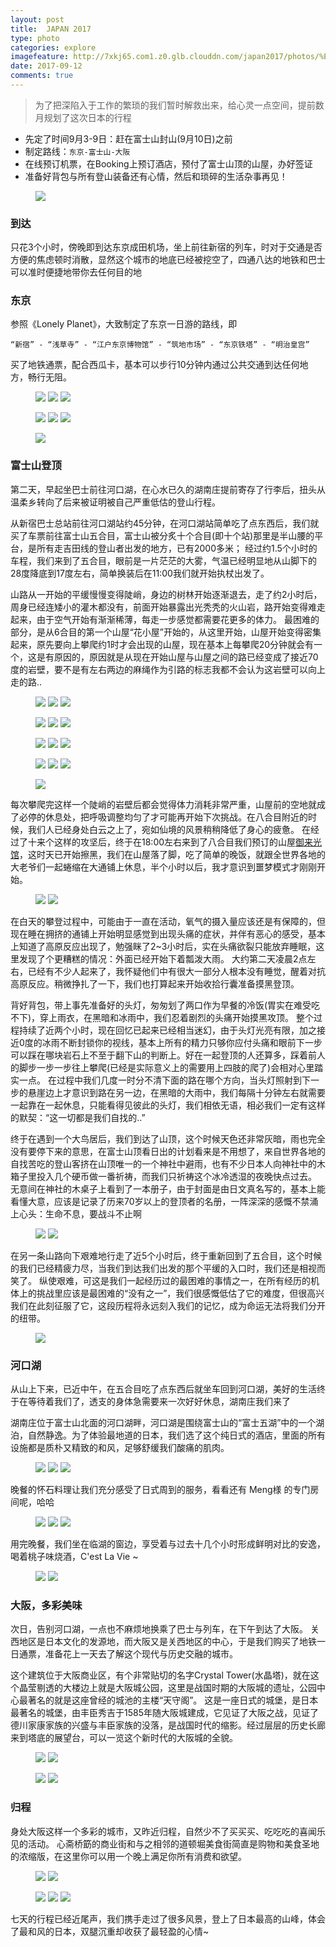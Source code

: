 ```yaml
---
layout: post
title:  JAPAN 2017
type: photo
categories: explore
imagefeature: http://7xkj65.com1.z0.glb.clouddn.com/japan2017/photos/%E5%A4%A7%E9%98%AA%E5%A4%A9%E5%AE%88%E5%AE%A202-camera.jpg?imageMogr2/thumbnail/!20p
date: 2017-09-12
comments: true
---
```


> 为了把深陷入于工作的繁琐的我们暂时解救出来，给心灵一点空间，提前数月规划了这次日本的行程

+ 先定了时间9月3-9日：赶在富士山封山(9月10日)之前
+ 制定路线：```东京-富士山-大阪```
+ 在线预订机票，在Booking上预订酒店，预付了富士山顶的山屋，办好签证
+ 准备好背包与所有登山装备还有心情，然后和琐碎的生活杂事再见！

<figure>
	<a href="http://7xkj65.com1.z0.glb.clouddn.com/japan2017/photos/%E5%87%BA%E5%8F%91.jpg?imageMogr2/thumbnail/!20p"><img src="http://7xkj65.com1.z0.glb.clouddn.com/japan2017/photos/%E5%87%BA%E5%8F%91.jpg?imageMogr2/thumbnail/!20p"></a>
</figure>


### 到达
只花3个小时，傍晚即到达东京成田机场，坐上前往新宿的列车，时对于交通是否方便的焦虑顿时消散，显然这个城市的地底已经被挖空了，四通八达的地铁和巴士可以准时便捷地带你去任何目的地

### 东京
参照《Lonely Planet》，大致制定了东京一日游的路线，即
```
“新宿” - “浅草寺” - “江户东京博物馆” - “筑地市场” - “东京铁塔” - “明治皇宫”
```    
买了地铁通票，配合西瓜卡，基本可以步行10分钟内通过公共交通到达任何地方，畅行无阻。

<figure class="third">
	<a href="http://7xkj65.com1.z0.glb.clouddn.com/japan2017/photos/%E6%B5%85%E8%8D%89%E5%AF%BA01.jpg"><img src="http://7xkj65.com1.z0.glb.clouddn.com/japan2017/photos/%E6%B5%85%E8%8D%89%E5%AF%BA01.jpg?imageMogr2/thumbnail/!30p"></a>
	<a href="http://7xkj65.com1.z0.glb.clouddn.com/japan2017/photos/%E6%B5%85%E8%8D%89%E5%AF%BA04.jpg"><img src="http://7xkj65.com1.z0.glb.clouddn.com/japan2017/photos/%E6%B5%85%E8%8D%89%E5%AF%BA04.jpg?imageMogr2/thumbnail/!30p"></a>
	<a href="http://7xkj65.com1.z0.glb.clouddn.com/japan2017/photos/%E6%B5%85%E8%8D%89%E5%AF%BA02.jpg"><img src="http://7xkj65.com1.z0.glb.clouddn.com/japan2017/photos/%E6%B5%85%E8%8D%89%E5%AF%BA02.jpg?imageMogr2/thumbnail/!30p"></a>
</figure>

<figure class="third">
	<a href="http://7xkj65.com1.z0.glb.clouddn.com/japan2017/photos/%E6%B5%85%E8%8D%89%E5%AF%BA03.jpg"><img src="http://7xkj65.com1.z0.glb.clouddn.com/japan2017/photos/%E6%B5%85%E8%8D%89%E5%AF%BA03.jpg?imageMogr2/thumbnail/!30p"></a>
	<a href="http://7xkj65.com1.z0.glb.clouddn.com/japan2017/photos/%E6%98%8E%E6%B2%BB%E7%9A%87%E5%AE%AB01.jpg"><img src="http://7xkj65.com1.z0.glb.clouddn.com/japan2017/photos/%E6%98%8E%E6%B2%BB%E7%9A%87%E5%AE%AB01.jpg?imageMogr2/thumbnail/!30p"></a>
	<a href="http://7xkj65.com1.z0.glb.clouddn.com/japan2017/photos/%E7%AD%91%E5%9C%B0%E5%B8%82%E5%9C%BA01.jpg"><img src="http://7xkj65.com1.z0.glb.clouddn.com/japan2017/photos/%E7%AD%91%E5%9C%B0%E5%B8%82%E5%9C%BA01.jpg?imageMogr2/thumbnail/!30p"></a>
</figure>

<figure>
	<a href="http://7xkj65.com1.z0.glb.clouddn.com/japan2017/photos/%E4%B8%9C%E4%BA%AC%E9%93%81%E5%A1%94-camera.jpg"><img src="http://7xkj65.com1.z0.glb.clouddn.com/japan2017/photos/%E4%B8%9C%E4%BA%AC%E9%93%81%E5%A1%94-camera.jpg?imageMogr2/thumbnail/!23p"></a>
</figure>

### 富士山登顶
第二天，早起坐巴士前往河口湖，在心水已久的湖南庄提前寄存了行李后，扭头从温柔乡转向了后来被证明被自己严重低估的登山行程。

从新宿巴士总站前往河口湖站约45分钟，在河口湖站简单吃了点东西后，我们就买了车票前往富士山五合目，富士山被分炙十个合目(即十个站)那里是半山腰的平台，是所有走吉田线的登山者出发的地方，已有2000多米；
经过约1.5个小时的车程，我们来到了五合目，眼前是一片茫茫的大雾，气温已经明显地从山脚下的28度降底到17度左右，简单换装后在11:00我们就开始执杖出发了。

山路从一开始的平缓慢慢变得陡峭，身边的树林开始逐渐退去，走了约2小时后，周身已经连矮小的灌木都没有，前面开始暴露出光秃秃的火山岩，路开始变得难走起来，由于空气开始有渐渐稀薄，每走一步感觉都需要花更多的体力。
最困难的部分，是从6合目的第一个山屋“花小屋”开始的，从这里开始，山屋开始变得密集起来，原先要向上攀爬约1时才会出现的山屋，现在基本上每攀爬20分钟就会有一个，这是有原因的，原因就是从现在开始山屋与山屋之间的路已经变成了接近70度的岩壁，要不是有左右两边的麻绳作为引路的标志我都不会认为这岩壁可以向上走的路..

<figure class="third">
	<a href="http://7xkj65.com1.z0.glb.clouddn.com/japan2017/photos/hut01.jpg"><img src="http://7xkj65.com1.z0.glb.clouddn.com/japan2017/photos/hut01.jpg?imageMogr2/thumbnail/!30p"></a>
	<a href="http://7xkj65.com1.z0.glb.clouddn.com/japan2017/photos/hut02.jpg"><img src="http://7xkj65.com1.z0.glb.clouddn.com/japan2017/photos/hut02.jpg?imageMogr2/thumbnail/!30p"></a>
	<a href="http://7xkj65.com1.z0.glb.clouddn.com/japan2017/photos/hut03.JPG"><img src="http://7xkj65.com1.z0.glb.clouddn.com/japan2017/photos/hut03.JPG?imageMogr2/thumbnail/!30p"></a>
</figure>
<figure class="third">
	<a href="http://7xkj65.com1.z0.glb.clouddn.com/japan2017/photos/hut04.jpg"><img src="http://7xkj65.com1.z0.glb.clouddn.com/japan2017/photos/hut04.jpg?imageMogr2/thumbnail/!30p"></a>
	<a href="http://7xkj65.com1.z0.glb.clouddn.com/japan2017/photos/hut05.jpg"><img src="http://7xkj65.com1.z0.glb.clouddn.com/japan2017/photos/hut05.jpg?imageMogr2/thumbnail/!30p"></a>
	<a href="http://7xkj65.com1.z0.glb.clouddn.com/japan2017/photos/hut06.jpg"><img src="http://7xkj65.com1.z0.glb.clouddn.com/japan2017/photos/hut06.jpg?imageMogr2/thumbnail/!30p"></a>
</figure>
<figure class="third">
	<a href="http://7xkj65.com1.z0.glb.clouddn.com/japan2017/photos/hut07.jpg"><img src="http://7xkj65.com1.z0.glb.clouddn.com/japan2017/photos/hut07.jpg?imageMogr2/thumbnail/!30p"></a>
	<a href="http://7xkj65.com1.z0.glb.clouddn.com/japan2017/photos/hut08.jpg"><img src="http://7xkj65.com1.z0.glb.clouddn.com/japan2017/photos/hut08.jpg?imageMogr2/thumbnail/!30p"></a>
	<a href="http://7xkj65.com1.z0.glb.clouddn.com/japan2017/photos/hut09.jpg"><img src="http://7xkj65.com1.z0.glb.clouddn.com/japan2017/photos/hut09.jpg?imageMogr2/thumbnail/!30p"></a>
</figure>
<figure class="third">
	<a href="http://7xkj65.com1.z0.glb.clouddn.com/japan2017/photos/hut10.jpg"><img src="http://7xkj65.com1.z0.glb.clouddn.com/japan2017/photos/hut10.jpg?imageMogr2/thumbnail/!30p"></a>
	<a href="http://7xkj65.com1.z0.glb.clouddn.com/japan2017/photos/hut11.jpg"><img src="http://7xkj65.com1.z0.glb.clouddn.com/japan2017/photos/hut11.jpg?imageMogr2/thumbnail/!30p"></a>
	<a href="http://7xkj65.com1.z0.glb.clouddn.com/japan2017/photos/hut12.jpg"><img src="http://7xkj65.com1.z0.glb.clouddn.com/japan2017/photos/hut12.jpg?imageMogr2/thumbnail/!30p"></a>
</figure>

<figure>
	<a href="http://7xkj65.com1.z0.glb.clouddn.com/japan2017/photos/fuji02.jpg"><img src="http://7xkj65.com1.z0.glb.clouddn.com/japan2017/photos/fuji02.jpg?imageMogr2/thumbnail/!30p"></a>
</figure>


每次攀爬完这样一个陡峭的岩壁后都会觉得体力消耗非常严重，山屋前的空地就成了必停的休息处，把呼吸调整均匀了才可能再开始下次挑战。在八合目附近的时候，我们人已经身处白云之上了，宛如仙境的风景稍稍降低了身心的疲惫。
在经过了十来个这样的攻坚后，终于在18:00左右来到了八合目我们预订的山屋[御来光馆](http://www.goraikoukan.jp/)，这时天已开始擦黑，我们在山屋落了脚，吃了简单的晚饭，就跟全世界各地的大老爷们一起蜷缩在大通铺上休息，半个小时以后，我才意识到噩梦模式才刚刚开始。

<figure class="half">
	<a href="http://7xkj65.com1.z0.glb.clouddn.com/japan2017/photos/hut13.jpg"><img src="http://7xkj65.com1.z0.glb.clouddn.com/japan2017/photos/hut13.jpg?imageMogr2/thumbnail/!30p"></a>
	<a href="http://7xkj65.com1.z0.glb.clouddn.com/japan2017/photos/%E5%AF%8C%E5%A3%AB%E5%B1%B106.JPG"><img src="http://7xkj65.com1.z0.glb.clouddn.com/japan2017/photos/%E5%AF%8C%E5%A3%AB%E5%B1%B106.JPG?imageMogr2/thumbnail/!30p"></a>
</figure>

在白天的攀登过程中，可能由于一直在活动，氧气的摄入量应该还是有保障的，但现在睡在拥挤的通铺上开始明显感觉到出现头痛的症状，并伴有恶心的感受，基本上知道了高原反应出现了，勉强眯了2~3小时后，实在头痛欲裂只能放弃睡眠，这里发现了个更糟糕的情况：外面已经开始下着瓢泼大雨。
大约第二天凌晨2点左右，已经有不少人起来了，我怀疑他们中有很大一部分人根本没有睡觉，醒着对抗高原反应。稍微挣扎了一下，我们也打算起来开始收拾行囊准备摸黑登顶。

背好背包，带上事先准备好的头灯，匆匆划了两口作为早餐的冷饭(胃实在难受吃不下)，穿上雨衣，在黑暗和冰雨中，我们忍着剧烈的头痛开始摸黑攻顶。
整个过程持续了近两个小时，现在回忆已起来已经相当迷幻，由于头灯光亮有限，加之接近0度的冰雨不断封锁你的视线，基本上所有的精力只够你应付头痛和眼前下一步可以踩在哪块岩石上不至于翻下山的判断上。好在一起登顶的人还算多，踩着前人的脚步一步一步往上攀爬(已经是实际意义上的需要用上四肢的爬了)会相对心里踏实一点。
在过程中我们几度一时分不清下面的路在哪个方向，当头灯照射到下一步的悬崖边上才意识到路在另一边，在黑暗的大雨中，我们每隔十分钟左右就需要一起靠在一起休息，只能看得见彼此的头灯，我们相依无语，相必我们一定有这样的默契：“这一切都是我们自找的..”

终于在遇到一个大鸟居后，我们到达了山顶，这个时候天色还非常灰暗，雨也完全没有要停下来的意思，在富士山顶看日出的计划看来是不用想了，来自世界各地的自找苦吃的登山客挤在山顶唯一的一个神社中避雨，也有不少日本人向神社中的木箱子里投入几个硬币做一番祈祷，而我们只祈祷这个冰冷透湿的夜晚快点过去。
无意间在神社的木桌子上看到了一本册子，由于封面是由日文真名写的，基本上能看懂大意，应该是记录了历来70岁以上的登顶者的名册，一阵深深的感慨不禁涌上心头：生命不息，要战斗不止啊


<figure class="half">
	<a href="http://7xkj65.com1.z0.glb.clouddn.com/japan2017/photos/%E5%AF%8C%E5%A3%AB%E5%B1%B110.jpg"><img src="http://7xkj65.com1.z0.glb.clouddn.com/japan2017/photos/%E5%AF%8C%E5%A3%AB%E5%B1%B110.jpg?imageMogr2/thumbnail/!30p"></a>
	<a href="http://7xkj65.com1.z0.glb.clouddn.com/japan2017/photos/%E5%AF%8C%E5%A3%AB%E5%B1%B102.jpg"><img src="http://7xkj65.com1.z0.glb.clouddn.com/japan2017/photos/%E5%AF%8C%E5%A3%AB%E5%B1%B102.jpg?imageMogr2/thumbnail/!30p"></a>
</figure>


在另一条山路向下艰难地行走了近5个小时后，终于重新回到了五合目，这个时候的我们已经精疲力尽，当我们到达我们出发的那个平缓的入口时，我们还是相视而笑了。
纵使艰难，可这是我们一起经历过的最困难的事情之一，在所有经历的机体上的挑战里应该是最困难的“没有之一”，我们很感慨低估了它的难度，但很高兴我们在此刻征服了它，这段历程将永远刻入我们的记忆，成为命运无法将我们分开的纽带。

<figure>
	<a href="http://7xkj65.com1.z0.glb.clouddn.com/japan2017/photos/%E5%AF%8C%E5%A3%AB%E5%B1%B101.jpg"><img src="http://7xkj65.com1.z0.glb.clouddn.com/japan2017/photos/%E5%AF%8C%E5%A3%AB%E5%B1%B101.jpg?imageMogr2/thumbnail/!30p"></a>
</figure>


### 河口湖

从山上下来，已近中午，在五合目吃了点东西后就坐车回到河口湖，美好的生活终于在等待着我们了，透支的身体急需要来一次好好休息，湖南庄我们来了

湖南庄位于富士山北面的河口湖畔，河口湖是围绕富士山的“富士五湖”中的一个湖泊，自然静逸。为了体验最地道的日本，我们选了这个纯日式的酒店，里面的所有设施都是质朴又精致的和风，足够舒缓我们酸痛的肌肉。

<figure class="third">
	<a href="http://7xkj65.com1.z0.glb.clouddn.com/japan2017/photos/hnz01.jpg"><img src="http://7xkj65.com1.z0.glb.clouddn.com/japan2017/photos/hnz01.jpg?imageMogr2/thumbnail/!30p"></a>
	<a href="http://7xkj65.com1.z0.glb.clouddn.com/japan2017/photos/hnz02.jpg"><img src="http://7xkj65.com1.z0.glb.clouddn.com/japan2017/photos/hnz02.jpg?imageMogr2/thumbnail/!30p"></a>
	<a href="http://7xkj65.com1.z0.glb.clouddn.com/japan2017/photos/hnz03.jpg"><img src="http://7xkj65.com1.z0.glb.clouddn.com/japan2017/photos/hnz03.jpg?imageMogr2/thumbnail/!30p"></a>
</figure>

晚餐的怀石料理让我们充分感受了日式周到的服务，看看还有 Meng様 的专门房间呢，哈哈

<figure class="third">
	<a href="http://7xkj65.com1.z0.glb.clouddn.com/japan2017/photos/%E6%B9%96%E5%8D%97%E5%BA%8401.jpg"><img src="http://7xkj65.com1.z0.glb.clouddn.com/japan2017/photos/%E6%B9%96%E5%8D%97%E5%BA%8401.jpg?imageMogr2/thumbnail/!30p"></a>
	<a href="http://7xkj65.com1.z0.glb.clouddn.com/japan2017/photos/%E6%B9%96%E5%8D%97%E5%BA%8406.jpg"><img src="http://7xkj65.com1.z0.glb.clouddn.com/japan2017/photos/%E6%B9%96%E5%8D%97%E5%BA%8406.jpg?imageMogr2/thumbnail/!30p"></a>
	<a href="http://7xkj65.com1.z0.glb.clouddn.com/japan2017/photos/%E6%B9%96%E5%8D%97%E5%BA%8407.jpg"><img src="http://7xkj65.com1.z0.glb.clouddn.com/japan2017/photos/%E6%B9%96%E5%8D%97%E5%BA%8407.jpg?imageMogr2/thumbnail/!30p"></a>
</figure>

用完晚餐，我们坐在临湖的窗边，享受着与过去十几个小时形成鲜明对比的安逸，喝着桃子味烧酒，C'est La Vie ~

<figure class="half">
	<a href="http://7xkj65.com1.z0.glb.clouddn.com/japan2017/photos/%E6%B9%96%E5%8D%97%E5%BA%8405.jpg"><img src="http://7xkj65.com1.z0.glb.clouddn.com/japan2017/photos/%E6%B9%96%E5%8D%97%E5%BA%8405.jpg?imageMogr2/thumbnail/!30p"></a>
	<a href="http://7xkj65.com1.z0.glb.clouddn.com/japan2017/photos/%E6%B9%96%E5%8D%97%E5%BA%8403.jpg"><img src="http://7xkj65.com1.z0.glb.clouddn.com/japan2017/photos/%E6%B9%96%E5%8D%97%E5%BA%8403.jpg?imageMogr2/thumbnail/!30p"></a>
</figure>

### 大阪，多彩美味

次日，告别河口湖，一点也不麻烦地换乘了巴士与列车，在下午到达了大阪。
关西地区是日本文化的发源地，而大阪又是关西地区的中心，于是我们购买了地铁一日通票，准备花上一天去了解这个现代与历史交融的城市。

这个建筑位于大阪商业区，有个非常贴切的名字Crystal Tower(水晶塔)，就在这个晶莹剔透的大楼边上就是大阪城公园，这里是战国时期的大阪城的遗址，公园中心最著名的就是这座曾经的城池的主楼“天守阁”。
这是一座日式的城堡，是日本最著名的城堡，由丰臣秀吉于1585年随大阪城建成，它见证了大阪之战，见证了德川家康家族的兴盛与丰臣家族的没落，是战国时代的缩影。经过层层的历史长廊来到塔底的展望台，可以一览这个新时代的大阪城的全貌。


<figure class="half">
	<a href="http://7xkj65.com1.z0.glb.clouddn.com/japan2017/photos/%E5%A4%A7%E9%98%AA%E6%B0%B4%E6%99%B6%E5%A1%94-camera.jpg"><img src="http://7xkj65.com1.z0.glb.clouddn.com/japan2017/photos/%E5%A4%A7%E9%98%AA%E6%B0%B4%E6%99%B6%E5%A1%94-camera.jpg?imageMogr2/thumbnail/!30p"></a>
	<a href="http://7xkj65.com1.z0.glb.clouddn.com/japan2017/photos/%E5%A4%A7%E9%98%AA%E5%A4%A9%E5%AE%88%E9%98%8101-camera.jpg"><img src="http://7xkj65.com1.z0.glb.clouddn.com/japan2017/photos/%E5%A4%A7%E9%98%AA%E5%A4%A9%E5%AE%88%E9%98%8101-camera.jpg?imageMogr2/thumbnail/!30p"></a>
</figure>
<figure class="half">
	<a href="http://7xkj65.com1.z0.glb.clouddn.com/japan2017/photos/%E5%A4%A9%E5%AE%88%E5%AE%A203.jpg"><img src="http://7xkj65.com1.z0.glb.clouddn.com/japan2017/photos/%E5%A4%A9%E5%AE%88%E5%AE%A203.jpg?imageMogr2/thumbnail/!30p"></a>
	<a href="http://7xkj65.com1.z0.glb.clouddn.com/japan2017/photos/%E5%A4%A9%E5%AE%88%E9%98%8102.jpg"><img src="http://7xkj65.com1.z0.glb.clouddn.com/japan2017/photos/%E5%A4%A9%E5%AE%88%E9%98%8102.jpg?imageMogr2/thumbnail/!30p"></a>
</figure>

### 归程

身处大阪这样一个多彩的城市，又昨近归程，自然少不了买买买、吃吃吃的喜闻乐见的活动。
心斋桥筯的商业街和与之相邻的道顿堀美食街简直是购物和美食圣地的浓缩版，在这里你可以用一个晚上满足你所有消费和欲望。

<figure class="half">
	<a href="http://7xkj65.com1.z0.glb.clouddn.com/japan2017/photos/%E5%BF%83%E6%96%8B%E6%A1%A502.jpg"><img src="http://7xkj65.com1.z0.glb.clouddn.com/japan2017/photos/%E5%BF%83%E6%96%8B%E6%A1%A502.jpg?imageMogr2/thumbnail/!30p"></a>
	<a href="http://7xkj65.com1.z0.glb.clouddn.com/japan2017/photos/%E9%81%93%E9%A1%BF%E5%A0%8003.jpg"><img src="http://7xkj65.com1.z0.glb.clouddn.com/japan2017/photos/%E9%81%93%E9%A1%BF%E5%A0%8003.jpg?imageMogr2/thumbnail/!30p"></a>
</figure>
<figure class="third">
	<a href="http://7xkj65.com1.z0.glb.clouddn.com/japan2017/photos/%E5%BF%83%E6%96%8B%E6%A1%A501.jpg"><img src="http://7xkj65.com1.z0.glb.clouddn.com/japan2017/photos/%E5%BF%83%E6%96%8B%E6%A1%A501.jpg?imageMogr2/thumbnail/!30p"></a>
	<a href="http://7xkj65.com1.z0.glb.clouddn.com/japan2017/photos/%E9%81%93%E9%A1%BF%E5%A0%8002.jpg"><img src="http://7xkj65.com1.z0.glb.clouddn.com/japan2017/photos/%E9%81%93%E9%A1%BF%E5%A0%8002.jpg?imageMogr2/thumbnail/!30p"></a>
	<a href="http://7xkj65.com1.z0.glb.clouddn.com/japan2017/photos/%E9%81%93%E9%A1%BF%E5%A0%8004.JPG"><img src="http://7xkj65.com1.z0.glb.clouddn.com/japan2017/photos/%E9%81%93%E9%A1%BF%E5%A0%8004.JPG?imageMogr2/thumbnail/!30p"></a>
</figure>

七天的行程已经近尾声，我们携手走过了很多风景，登上了日本最高的山峰，体会了最和风的日本，双腿沉重却收获了最轻盈的心情~